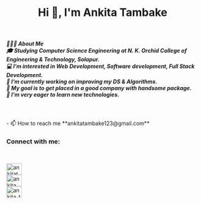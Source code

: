 <h1 align="center">Hi 👋, I'm Ankita Tambake</h1><br>
<h5 align="left">👩🏻‍💻 About Me <br>🎓 Studying Computer Science Engineering at N. K. Orchid College of Engineering & Technology, Solapur. <br>💻 I’m interested in Web Development, Software development, Full Stack Development. <br>🔭 I’m currently working on improving my DS & Algorithms. <br>🎯 My goal is to get placed in a good company with handsome package. <br>🌱 I'm very eager to learn new technologies.</h3>
<br><br>
- 📫 How to reach me **ankitatambake123@gmail.com**
<br>
<h3 align="left">Connect with me:</h3><br>
<p align="left">
<a href="https://twitter.com/ankitatambake" target="blank"><img align="center" src="https://raw.githubusercontent.com/rahuldkjain/github-profile-readme-generator/master/src/images/icons/Social/twitter.svg" alt="ankitatambake" height="30" width="40" /></a><br>
<a href="https://linkedin.com/in/ankita tambake" target="blank"><img align="center" src="https://raw.githubusercontent.com/rahuldkjain/github-profile-readme-generator/master/src/images/icons/Social/linked-in-alt.svg" alt="ankita tambake" height="30" width="40" /></a><br>
<a href="https://instagram.com/ankita_tambake" target="blank"><img align="center" src="https://raw.githubusercontent.com/rahuldkjain/github-profile-readme-generator/master/src/images/icons/Social/instagram.svg" alt="ankita_tambake" height="30" width="40" /></a><br>
</p>

